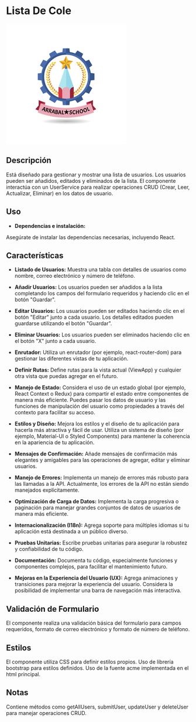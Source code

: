 # Lista De Cole


![Lista de cole](src/assets/img/logo.png)


## Descripción

Está diseñado para gestionar y mostrar una lista de usuarios. Los usuarios pueden ser añadidos, editados y eliminados de la lista. El componente interactúa con un UserService para realizar operaciones CRUD (Crear, Leer, Actualizar, Eliminar) en los datos de usuario.

## Uso

- **Dependencias e instalación:**

Asegúrate de instalar las dependencias necesarias, incluyendo React.

## Características

- **Listado de Usuarios:**
Muestra una tabla con detalles de usuarios como nombre, correo electrónico y número de teléfono.

- **Añadir Usuarios:** 
Los usuarios pueden ser añadidos a la lista completando los campos del formulario requeridos y haciendo clic en el botón "Guardar".

- **Editar Usuarios:**
Los usuarios pueden ser editados haciendo clic en el botón "Editar" junto a cada usuario. Los detalles editados pueden guardarse utilizando el botón "Guardar".

- **Eliminar Usuarios:**
Los usuarios pueden ser eliminados haciendo clic en el botón "X" junto a cada usuario.

- **Enrutador:**
Utiliza un enrutador (por ejemplo, react-router-dom) para gestionar las diferentes vistas de tu aplicación.

- **Definir Rutas:**
Define rutas para la vista actual (ViewApp) y cualquier otra vista que puedas agregar en el futuro.

- **Manejo de Estado:**
Considera el uso de un estado global (por ejemplo, React Context o Redux) para compartir el estado entre componentes de manera más eficiente.
Puedes pasar los datos de usuario y las funciones de manipulación del usuario como propiedades a través del contexto para facilitar su acceso.

- **Estilos y Diseño:**
Mejora los estilos y el diseño de tu aplicación para hacerla más atractiva y fácil de usar.
Utiliza un sistema de diseño (por ejemplo, Material-UI o Styled Components) para mantener la coherencia en la apariencia de tu aplicación.

- **Mensajes de Confirmación:**
Añade mensajes de confirmación más elegantes y amigables para las operaciones de agregar, editar y eliminar usuarios.

- **Manejo de Errores:**
Implementa un manejo de errores más robusto para las llamadas a la API. Actualmente, los errores de la API no están siendo manejados explícitamente.

- **Optimización de Carga de Datos:**
Implementa la carga progresiva o paginación para manejar grandes conjuntos de datos de usuarios de manera más eficiente.

- **Internacionalización (I18n):**
Agrega soporte para múltiples idiomas si tu aplicación está destinada a un público diverso.

- **Pruebas Unitarias:**
Escribe pruebas unitarias para asegurar la robustez y confiabilidad de tu código.

- **Documentación:**
Documenta tu código, especialmente funciones y componentes complejos, para facilitar el mantenimiento futuro.

- **Mejoras en la Experiencia del Usuario (UX):**
Agrega animaciones y transiciones para mejorar la experiencia del usuario.
Considera la posibilidad de implementar una barra de navegación más interactiva.

## Validación de Formulario

El componente realiza una validación básica del formulario para campos requeridos, formato de correo electrónico y formato de número de teléfono.

## Estilos

El componente utiliza CSS para definir estilos propios. 
Uso de librería bootstrap para estilos definidos.
Uso de la fuente acme implementada en el html principal.

## Notas

Contiene métodos como getAllUsers, submitUser, updateUser y deleteUser para manejar operaciones CRUD.
